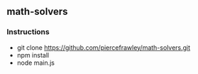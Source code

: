 ## math-solvers

### Instructions
- git clone https://github.com/piercefrawley/math-solvers.git
- npm install
- node main.js

